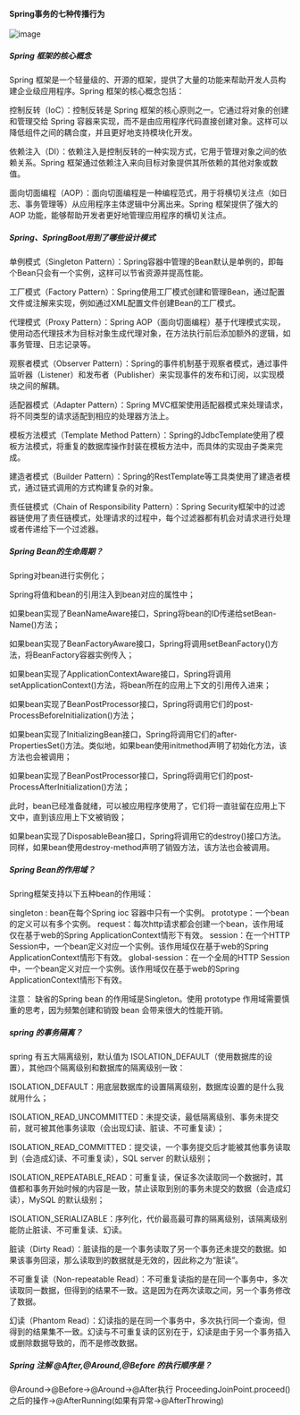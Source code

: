 #### Spring事务的七种传播行为
![image](https://user-images.githubusercontent.com/51253421/134360889-9e663ca2-acde-4ca8-b3ad-9f478fd11b14.png)

##### Spring 框架的核心概念

Spring 框架是一个轻量级的、开源的框架，提供了大量的功能来帮助开发人员构建企业级应用程序。Spring 框架的核心概念包括：

控制反转（IoC）：控制反转是 Spring 框架的核心原则之一。它通过将对象的创建和管理交给 Spring 容器来实现，而不是由应用程序代码直接创建对象。这样可以降低组件之间的耦合度，并且更好地支持模块化开发。

依赖注入（DI）：依赖注入是控制反转的一种实现方式，它用于管理对象之间的依赖关系。Spring 框架通过依赖注入来向目标对象提供其所依赖的其他对象或数值。

面向切面编程（AOP）：面向切面编程是一种编程范式，用于将横切关注点（如日志、事务管理等）从应用程序主体逻辑中分离出来。Spring 框架提供了强大的 AOP 功能，能够帮助开发者更好地管理应用程序的横切关注点。
 
##### Spring、SpringBoot用到了哪些设计模式

单例模式（Singleton Pattern）：Spring容器中管理的Bean默认是单例的，即每个Bean只会有一个实例，这样可以节省资源并提高性能。

工厂模式（Factory Pattern）：Spring使用工厂模式创建和管理Bean，通过配置文件或注解来实现，例如通过XML配置文件创建Bean的工厂模式。

代理模式（Proxy Pattern）：Spring AOP（面向切面编程）基于代理模式实现，使用动态代理技术为目标对象生成代理对象，在方法执行前后添加额外的逻辑，如事务管理、日志记录等。

观察者模式（Observer Pattern）：Spring的事件机制基于观察者模式，通过事件监听器（Listener）和发布者（Publisher）来实现事件的发布和订阅，以实现模块之间的解耦。

适配器模式（Adapter Pattern）：Spring MVC框架使用适配器模式来处理请求，将不同类型的请求适配到相应的处理器方法上。

模板方法模式（Template Method Pattern）：Spring的JdbcTemplate使用了模板方法模式，将重复的数据库操作封装在模板方法中，而具体的实现由子类来完成。

建造者模式（Builder Pattern）：Spring的RestTemplate等工具类使用了建造者模式，通过链式调用的方式构建复杂的对象。

责任链模式（Chain of Responsibility Pattern）：Spring Security框架中的过滤器链使用了责任链模式，处理请求的过程中，每个过滤器都有机会对请求进行处理或者传递给下一个过滤器。


 ##### Spring Bean的生命周期？
 
 Spring对bean进行实例化；
 
 Spring将值和bean的引用注入到bean对应的属性中；
 
 如果bean实现了BeanNameAware接口，Spring将bean的ID传递给setBean-Name()方法；
 
 如果bean实现了BeanFactoryAware接口，Spring将调用setBeanFactory()方法，将BeanFactory容器实例传入；
 
 如果bean实现了ApplicationContextAware接口，Spring将调用setApplicationContext()方法，将bean所在的应用上下文的引用传入进来；
 
 如果bean实现了BeanPostProcessor接口，Spring将调用它们的post-ProcessBeforeInitialization()方法；
 
 如果bean实现了InitializingBean接口，Spring将调用它们的after-PropertiesSet()方法。类似地，如果bean使用initmethod声明了初始化方法，该方法也会被调用；
 
 如果bean实现了BeanPostProcessor接口，Spring将调用它们的post-ProcessAfterInitialization()方法；
 
 此时，bean已经准备就绪，可以被应用程序使用了，它们将一直驻留在应用上下文中，直到该应用上下文被销毁；
 
 如果bean实现了DisposableBean接口，Spring将调用它的destroy()接口方法。同样，如果bean使用destroy-method声明了销毁方法，该方法也会被调用。
 
  
 ##### Spring Bean的作用域？
 
 Spring框架支持以下五种bean的作用域：
 
 singleton : bean在每个Spring ioc 容器中只有一个实例。
 prototype：一个bean的定义可以有多个实例。
 request：每次http请求都会创建一个bean，该作用域仅在基于web的Spring ApplicationContext情形下有效。
 session：在一个HTTP Session中，一个bean定义对应一个实例。该作用域仅在基于web的Spring ApplicationContext情形下有效。
 global-session：在一个全局的HTTP Session中，一个bean定义对应一个实例。该作用域仅在基于web的Spring ApplicationContext情形下有效。
 
 注意： 缺省的Spring bean 的作用域是Singleton。使用 prototype 作用域需要慎重的思考，因为频繁创建和销毁 bean 会带来很大的性能开销。
 
 
 
 ##### spring 的事务隔离？
 
 spring 有五大隔离级别，默认值为 ISOLATION_DEFAULT（使用数据库的设置），其他四个隔离级别和数据库的隔离级别一致：
 
 ISOLATION_DEFAULT：用底层数据库的设置隔离级别，数据库设置的是什么我就用什么；
 
 ISOLATION_READ_UNCOMMITTED：未提交读，最低隔离级别、事务未提交前，就可被其他事务读取（会出现幻读、脏读、不可重复读）；
 
 ISOLATION_READ_COMMITTED：提交读，一个事务提交后才能被其他事务读取到（会造成幻读、不可重复读），SQL server 的默认级别；
 
 ISOLATION_REPEATABLE_READ：可重复读，保证多次读取同一个数据时，其值都和事务开始时候的内容是一致，禁止读取到别的事务未提交的数据（会造成幻读），MySQL 的默认级别；
 
 ISOLATION_SERIALIZABLE：序列化，代价最高最可靠的隔离级别，该隔离级别能防止脏读、不可重复读、幻读。
 
 脏读（Dirty Read）：脏读指的是一个事务读取了另一个事务还未提交的数据。如果该事务回滚，那么读取到的数据就是无效的，因此称之为“脏读”。
 
 不可重复读（Non-repeatable Read）：不可重复读指的是在同一个事务中，多次读取同一数据，但得到的结果不一致。这是因为在两次读取之间，另一个事务修改了数据。
 
 幻读（Phantom Read）：幻读指的是在同一个事务中，多次执行同一个查询，但得到的结果集不一致。幻读与不可重复读的区别在于，幻读是由于另一个事务插入或删除数据导致的，而不是修改数据。
 
  ##### Spring 注解 @After,@Around,@Before 的执行顺序是？
  
  @Around→@Before→@Around→@After执行 ProceedingJoinPoint.proceed() 之后的操作→@AfterRunning(如果有异常→@AfterThrowing)
